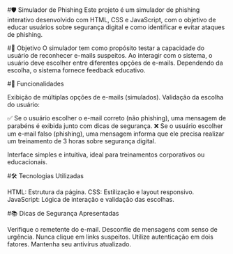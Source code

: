 #🛡️ Simulador de Phishing
Este projeto é um simulador de phishing interativo desenvolvido com HTML, CSS e JavaScript, com o objetivo de educar usuários sobre segurança digital e como identificar e evitar ataques de phishing.

#🎯 Objetivo
O simulador tem como propósito testar a capacidade do usuário de reconhecer e-mails suspeitos. Ao interagir com o sistema, o usuário deve escolher entre diferentes opções de e-mails. Dependendo da escolha, o sistema fornece feedback educativo.

#🚀 Funcionalidades

Exibição de múltiplas opções de e-mails (simulados).
Validação da escolha do usuário:

✅ Se o usuário escolher o e-mail correto (não phishing), uma mensagem de parabéns é exibida junto com dicas de segurança.
❌ Se o usuário escolher um e-mail falso (phishing), uma mensagem informa que ele precisa realizar um treinamento de 3 horas sobre segurança digital.


Interface simples e intuitiva, ideal para treinamentos corporativos ou educacionais.

#🛠️ Tecnologias Utilizadas

HTML: Estrutura da página.
CSS: Estilização e layout responsivo.
JavaScript: Lógica de interação e validação das escolhas.

#📚 Dicas de Segurança Apresentadas

Verifique o remetente do e-mail.
Desconfie de mensagens com senso de urgência.
Nunca clique em links suspeitos.
Utilize autenticação em dois fatores.
Mantenha seu antivírus atualizado.
